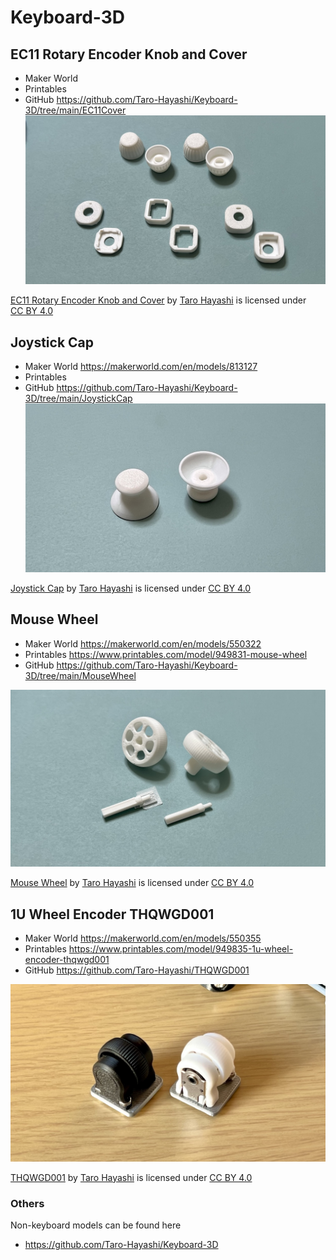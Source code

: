 # Keyboard-3D

## EC11 Rotary Encoder Knob and Cover

- Maker World
- Printables
- GitHub https://github.com/Taro-Hayashi/Keyboard-3D/tree/main/EC11Cover
![](img/EC11Cover.jpg)

<p xmlns:cc="http://creativecommons.org/ns#" xmlns:dct="http://purl.org/dc/terms/"><a property="dct:title" rel="cc:attributionURL" href="https://github.com/Taro-Hayashi/Keyboard-3D/">EC11 Rotary Encoder Knob and Cover</a> by <a rel="cc:attributionURL dct:creator" property="cc:attributionName" href="https://x.com/w_vwbw">Taro Hayashi</a> is licensed under <a href="https://creativecommons.org/licenses/by/4.0/?ref=chooser-v1" target="_blank" rel="license noopener noreferrer" style="display:inline-block;">CC BY 4.0<img style="height:22px!important;margin-left:3px;vertical-align:text-bottom;" src="https://mirrors.creativecommons.org/presskit/icons/cc.svg?ref=chooser-v1" alt=""><img style="height:22px!important;margin-left:3px;vertical-align:text-bottom;" src="https://mirrors.creativecommons.org/presskit/icons/by.svg?ref=chooser-v1" alt=""></a></p>


## Joystick Cap

- Maker World https://makerworld.com/en/models/813127
- Printables
- GitHub https://github.com/Taro-Hayashi/Keyboard-3D/tree/main/JoystickCap
![](img/JoystickCap.jpg)

<p xmlns:cc="http://creativecommons.org/ns#" xmlns:dct="http://purl.org/dc/terms/"><a property="dct:title" rel="cc:attributionURL" href="https://github.com/Taro-Hayashi/Keyboard-3D/">Joystick Cap</a> by <a rel="cc:attributionURL dct:creator" property="cc:attributionName" href="https://x.com/w_vwbw">Taro Hayashi</a> is licensed under <a href="https://creativecommons.org/licenses/by/4.0/?ref=chooser-v1" target="_blank" rel="license noopener noreferrer" style="display:inline-block;">CC BY 4.0<img style="height:22px!important;margin-left:3px;vertical-align:text-bottom;" src="https://mirrors.creativecommons.org/presskit/icons/cc.svg?ref=chooser-v1" alt=""><img style="height:22px!important;margin-left:3px;vertical-align:text-bottom;" src="https://mirrors.creativecommons.org/presskit/icons/by.svg?ref=chooser-v1" alt=""></a></p>


## Mouse Wheel
- Maker World https://makerworld.com/en/models/550322
- Printables https://www.printables.com/model/949831-mouse-wheel
- GitHub https://github.com/Taro-Hayashi/Keyboard-3D/tree/main/MouseWheel

![](img/MouseWheel.jpg)

<p xmlns:cc="http://creativecommons.org/ns#" xmlns:dct="http://purl.org/dc/terms/"><a property="dct:title" rel="cc:attributionURL" href="https://github.com/Taro-Hayashi/Keyboard-3D/">Mouse Wheel</a> by <a rel="cc:attributionURL dct:creator" property="cc:attributionName" href="https://x.com/w_vwbw">Taro Hayashi</a> is licensed under <a href="https://creativecommons.org/licenses/by/4.0/?ref=chooser-v1" target="_blank" rel="license noopener noreferrer" style="display:inline-block;">CC BY 4.0<img style="height:22px!important;margin-left:3px;vertical-align:text-bottom;" src="https://mirrors.creativecommons.org/presskit/icons/cc.svg?ref=chooser-v1" alt=""><img style="height:22px!important;margin-left:3px;vertical-align:text-bottom;" src="https://mirrors.creativecommons.org/presskit/icons/by.svg?ref=chooser-v1" alt=""></a></p>

## 1U Wheel Encoder THQWGD001
- Maker World https://makerworld.com/en/models/550355
- Printables https://www.printables.com/model/949835-1u-wheel-encoder-thqwgd001
- GitHub https://github.com/Taro-Hayashi/THQWGD001

![](img/THQWGD001.jpg)

<p xmlns:cc="http://creativecommons.org/ns#" xmlns:dct="http://purl.org/dc/terms/"><a property="dct:title" rel="cc:attributionURL" href="https://github.com/Taro-Hayashi/THQWGD001">THQWGD001</a> by <a rel="cc:attributionURL dct:creator" property="cc:attributionName" href="https://x.com/w_vwbw">Taro Hayashi</a> is licensed under <a href="https://creativecommons.org/licenses/by/4.0/?ref=chooser-v1" target="_blank" rel="license noopener noreferrer" style="display:inline-block;">CC BY 4.0<img style="height:22px!important;margin-left:3px;vertical-align:text-bottom;" src="https://mirrors.creativecommons.org/presskit/icons/cc.svg?ref=chooser-v1" alt=""><img style="height:22px!important;margin-left:3px;vertical-align:text-bottom;" src="https://mirrors.creativecommons.org/presskit/icons/by.svg?ref=chooser-v1" alt=""></a></p>


### Others
Non-keyboard models can be found here
- https://github.com/Taro-Hayashi/Keyboard-3D
